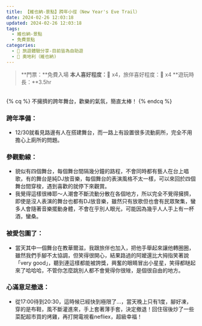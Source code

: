 ```yaml
---
title: 【維也納-景點】跨年小徑（New Year's Eve Trail）
date: 2024-02-26 12:03:18
updated: 2024-02-26 12:03:18
tags: 
  - 維也納-景點
  - 免費景點  
categories: 
  - 🌴 旅遊體驗分享-目前皆為自助遊
  - 🥥 奧地利（維也納) 
---
```

> **門票：**免費入場
> **本人喜好程度：**🌝 x4，旅伴喜好程度：🌝 x4
> **遊玩時長：**3.5hr
<!-- more -->

<br>
{% cq %} 不擁擠的跨年舞台，歡樂的氣氛，簡直太棒！ {% endcq %}
<br>

### 跨年準備：
+ 12/30就看見路邊有人在搭建舞台，而一路上有設置很多流動廁所，完全不用擔心上廁所的問題。
### 參觀動線：
+ 貌似有四個舞台，每個舞台間隔幾分鐘的路程，不會同時都有藝人在台上唱歌，有的舞台是純DJ放音樂，每個舞台的表演風格不太一樣，可以來回於四個舞台間穿梭，遇到喜歡的就停下來觀賞。
+ 我覺得這樣很棒耶～人潮會不斷流動分散在各個地方，所以完全不覺得擁擠，即使是沒人表演的舞台也都有DJ放音樂，雖然只有放歌但也會有民眾聚集，蠻多人會隨著音樂擺動身體，不會在乎別人眼光，可能因為幾乎人人手上有一杯酒，蠻桑。
### 被愛包圍了：
+ 當天其中一個舞台在教華爾滋，我跟旅伴也加入，把他手舉起來讓他轉圈圈，雖然我們手腳不太協調，但笑得很開心，結果路過的阿嬤還比大拇指笑著說「very good」，聽到連這樣都能被誇獎，興奮的眼睛冒出小星星，笑得都瞇起來了哈哈哈，不管你怎麼跳別人都不會覺得你很矬，是個很自由的地方。
### 心滿意足撤退：
+ 從17:00待到20:30，這時候已經快到極限了...，當天晚上只有1度，腳好凍，穿的是布鞋，風不斷灌進來，手上套著薄手套，決定撤退！回住宿後炒了一些菜配超市買的烤雞，再打開電視看nefliex，超級幸福！
 